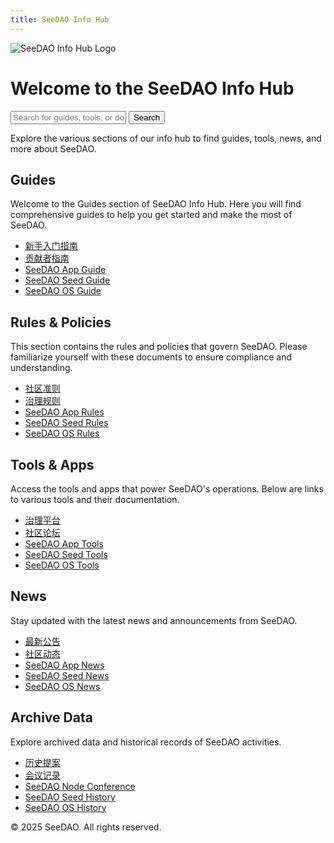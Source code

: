 ```yaml
---
title: SeeDAO Info Hub
---
```


<head>
    <title>SeeDAO Info Hub</title>
    <meta name="description" content="Explore guides, rules, tools, news, and archive data related to SeeDAO.">
    <link rel="stylesheet" type="text/css" href="styles.css">
    <script src="search.js"></script>
    <link rel="icon" type="image/svg+xml" href="/images/logo.svg">
</head>

<main>
<div class="container">

<div class="site-header">
    <img src="/images/logo.svg" alt="SeeDAO Info Hub Logo" class="site-logo">
</div>

# Welcome to the SeeDAO Info Hub

<div class="search-container">
    <input type="text" id="search" placeholder="Search for guides, tools, or documentation..." />
    <button id="searchButton">Search</button>
</div>

Explore the various sections of our info hub to find guides, tools, news, and more about SeeDAO.

## Guides
Welcome to the Guides section of SeeDAO Info Hub. Here you will find comprehensive guides to help you get started and make the most of SeeDAO.
- [新手入门指南](https://app.seedao.xyz/guide/getting-started)
- [贡献者指南](https://app.seedao.xyz/guide/contributor)
- [SeeDAO App Guide](https://app.seedao.xyz/guide)
- [SeeDAO Seed Guide](https://seed.seedao.xyz/guide)
- [SeeDAO OS Guide](https://docs.seedao.tech/guide)

## Rules & Policies
This section contains the rules and policies that govern SeeDAO. Please familiarize yourself with these documents to ensure compliance and understanding.
- [社区准则](https://app.seedao.xyz/rules/community)
- [治理规则](https://app.seedao.xyz/rules/governance)
- [SeeDAO App Rules](https://app.seedao.xyz/rules)
- [SeeDAO Seed Rules](https://seed.seedao.xyz/rules)
- [SeeDAO OS Rules](https://docs.seedao.tech/rules)

## Tools & Apps
Access the tools and apps that power SeeDAO's operations. Below are links to various tools and their documentation.
- [治理平台](https://gov.seedao.xyz)
- [社区论坛](https://forum.seedao.xyz)
- [SeeDAO App Tools](https://app.seedao.xyz/tools)
- [SeeDAO Seed Tools](https://seed.seedao.xyz/tools)
- [SeeDAO OS Tools](https://docs.seedao.tech/tools)

## News
Stay updated with the latest news and announcements from SeeDAO.
- [最新公告](https://app.seedao.xyz/news/announcements)
- [社区动态](https://app.seedao.xyz/news/community)
- [SeeDAO App News](https://app.seedao.xyz/news)
- [SeeDAO Seed News](https://seed.seedao.xyz/news)
- [SeeDAO OS News](https://docs.seedao.tech/news)

## Archive Data
Explore archived data and historical records of SeeDAO activities.
- [历史提案](https://app.seedao.xyz/archive/proposals)
- [会议记录](https://app.seedao.xyz/archive/meetings)
- [SeeDAO Node Conference](https://node.seedao.xyz/history)
- [SeeDAO Seed History](https://seed.seedao.xyz/history)
- [SeeDAO OS History](https://docs.seedao.tech/history)

</div>
</main>

<footer>
    <p>&copy; 2025 SeeDAO. All rights reserved.</p>
</footer>
